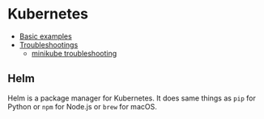 # Kubernetes

- [Basic examples](./basic/)
- [Troubleshootings](./troubleshooting/)
    - [minikube troubleshooting](./troubleshooting/minikube.md)

## Helm

Helm is a package manager for Kubernetes.
It does same things as `pip` for Python or `npm` for Node.js or `brew` for macOS.
